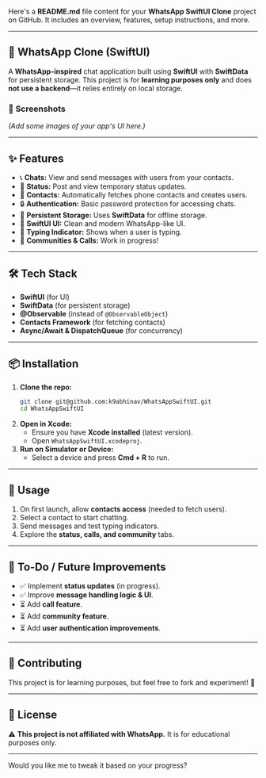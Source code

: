 Here's a **README.md** file content for your **WhatsApp SwiftUI Clone** project on GitHub. It includes an overview, features, setup instructions, and more.  

---

## **🚀 WhatsApp Clone (SwiftUI)**
A **WhatsApp-inspired** chat application built using **SwiftUI** with **SwiftData** for persistent storage. This project is for **learning purposes only** and does **not use a backend**—it relies entirely on local storage.

### 📸 **Screenshots**
_(Add some images of your app's UI here.)_

---

## **✨ Features**
- 📞 **Chats:** View and send messages with users from your contacts.  
- 📝 **Status:** Post and view temporary status updates.  
- 📱 **Contacts:** Automatically fetches phone contacts and creates users.  
- 🔒 **Authentication:** Basic password protection for accessing chats.  
- 📂 **Persistent Storage:** Uses **SwiftData** for offline storage.  
- 🎨 **SwiftUI UI:** Clean and modern WhatsApp-like UI.  
- 🔔 **Typing Indicator:** Shows when a user is typing.  
- 📢 **Communities & Calls:** Work in progress!  

---

## **🛠️ Tech Stack**
- **SwiftUI** (for UI)
- **SwiftData** (for persistent storage)
- **@Observable** (instead of `@ObservableObject`)
- **Contacts Framework** (for fetching contacts)
- **Async/Await & DispatchQueue** (for concurrency)

---

## **📦 Installation**
1. **Clone the repo:**
   ```sh
   git clone git@github.com:k9abhinav/WhatsAppSwiftUI.git
   cd WhatsAppSwiftUI
   ```
2. **Open in Xcode:**  
   - Ensure you have **Xcode installed** (latest version).  
   - Open `WhatsAppSwiftUI.xcodeproj`.  
3. **Run on Simulator or Device:**  
   - Select a device and press **Cmd + R** to run.  

---

## **🔑 Usage**
1. On first launch, allow **contacts access** (needed to fetch users).  
2. Select a contact to start chatting.  
3. Send messages and test typing indicators.  
4. Explore the **status, calls, and community** tabs.  

---

## **📝 To-Do / Future Improvements**
- ✅ Implement **status updates** (in progress).  
- ✅ Improve **message handling logic & UI**.  
- ⏳ Add **call feature**.  
- ⏳ Add **community feature**.  
- ⏳ Add **user authentication improvements**.  

---

## **🤝 Contributing**
This project is for learning purposes, but feel free to fork and experiment! 🚀  

---

## **📄 License**
⚠️ **This project is not affiliated with WhatsApp.** It is for educational purposes only.  

---

Would you like me to tweak it based on your progress? 
